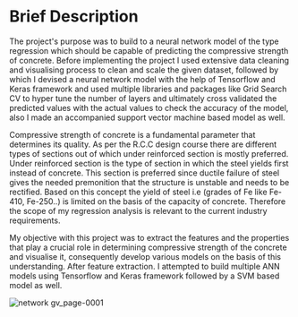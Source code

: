 # Brief Description

The project's purpose was to build to a neural network model of the type regression which should be capable of predicting the compressive strength of concrete. Before implementing the project I used extensive data cleaning and visualising process  to clean and scale the given dataset, followed by which I devised a neural network model with the help of Tensorflow and Keras framework and used multiple libraries and packages like Grid Search CV to hyper tune the number of layers and ultimately cross validated the predicted values with the actual values to check the accuracy of the model, also I made an accompanied support vector machine based model as well. 

Compressive strength of concrete is a fundamental parameter that determines its quality. As per the R.C.C design course there are different types of sections out of which under reinforced section is mostly preferred. Under reinforced section is the type of section in which the steel yields first instead of concrete. This section is preferred since ductile failure of steel gives the needed premonition that the structure is unstable and needs to be rectified. Based on this concept the yield of steel i.e (grades of Fe like Fe-410, Fe-250..) is limited on the basis of the capacity of concrete. Therefore the scope of my regression analysis is relevant to the current industry requirements.

My objective with this project was to extract the features and the properties that play a crucial role in determining compressive strength of the concrete and visualise it, consequently develop various models on the basis of this understanding. After feature extraction. I attempted to build multiple ANN models using Tensorflow and Keras framework followed by a SVM based model as well.

![network gv_page-0001](https://user-images.githubusercontent.com/85796958/162601116-26903f04-f69c-4639-9b8d-f017c35f51f1.jpg)
